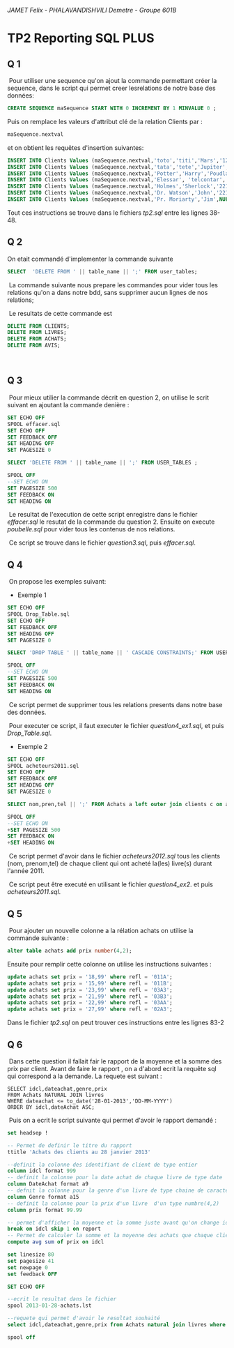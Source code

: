*JAMET Felix - PHALAVANDISHVILI Demetre - Groupe 601B*

# TP2 Reporting SQL PLUS

## Q 1

​	Pour utiliser une sequence qu'on ajout la commande permettant créer la sequence, dans le script qui permet creer lesrelations de notre base des données:

````sql
CREATE SEQUENCE maSequence START WITH 0 INCREMENT BY 1 MINVALUE 0 ;
````

Puis on remplace les valeurs d'attribut clé de la relation Clients par :

```sql
maSequence.nextval
```

et on obtient les requêtes d'insertion suivantes:

````sql
INSERT INTO Clients Values (maSequence.nextval,'toto','titi','Mars','123456789123');
INSERT INTO Clients Values (maSequence.nextval,'tata','tete','Jupiter','234567891231');
INSERT INTO Clients Values (maSequence.nextval,'Potter','Harry','Poudlard','345678912312');
INSERT INTO Clients Values (maSequence.nextval,'Elessar', 'telcontar', 'fennas druinin', '456789123123');
INSERT INTO Clients Values (maSequence.nextval,'Holmes','Sherlock','221b Baker str','567891231234');
INSERT INTO Clients Values (maSequence.nextval,'Dr. Watson','John','221b Baker str','678912312345');
INSERT INTO Clients Values (maSequence.nextval,'Pr. Moriarty','Jim',NULL,NULL);
````

Tout ces instructions se trouve dans le fichiers *tp2.sql* entre les lignes 38-48.

## Q 2

On etait commandé d'implementer la commande suivante 

````sql
SELECT  'DELETE FROM ' || table_name || ';' FROM user_tables;
````

​	La commande suivante nous prepare les commandes pour vider tous les relations qu'on a dans notre bdd, sans supprimer aucun lignes de nos relations; 

​	Le resultats de cette commande est 

````sql
DELETE FROM CLIENTS;
DELETE FROM LIVRES;
DELETE FROM ACHATS;
DELETE FROM AVIS;
````

​	

## Q 3

​	Pour mieux utilier la commande décrit en question 2, on utilise le scrit suivant en ajoutant la commande denière :

````sql
SET ECHO OFF
SPOOL effacer.sql
SET ECHO OFF
SET FEEDBACK OFF
SET HEADING OFF
SET PAGESIZE 0

SELECT 'DELETE FROM ' || table_name || ';' FROM USER_TABLES ;

SPOOL OFF
--SET ECHO ON
SET PAGESIZE 500
SET FEEDBACK ON
SET HEADING ON

````

​	Le resultat de l'execution de cette script enregistre dans le fichier *effacer.sql* le resutat de la commande du question 2. Ensuite on execute *poubelle.sql* pour vider tous les contenus de nos relations.

​	Ce script se trouve dans le fichier *question3.sql*, puis *effacer.sql*.

## Q 4

​	On propose les exemples suivant:

- Exemple 1

```sql
SET ECHO OFF
SPOOL Drop_Table.sql
SET ECHO OFF
SET FEEDBACK OFF
SET HEADING OFF
SET PAGESIZE 0

SELECT 'DROP TABLE ' || table_name || ' CASCADE CONSTRAINTS;' FROM USER_TABLES ;

SPOOL OFF
--SET ECHO ON
SET PAGESIZE 500
SET FEEDBACK ON
SET HEADING ON
```

​	Ce script permet de supprimer tous les relations  presents dans notre base des données.

​	Pour executer ce script, il faut executer le fichier *question4_ex1.sql*, et puis *Drop_Table.sql*.

- Exemple 2

```sql
SET ECHO OFF
SPOOL acheteurs2011.sql
SET ECHO OFF
SET FEEDBACK OFF
SET HEADING OFF
SET PAGESIZE 0

SELECT nom,pren,tel || ';' FROM Achats a left outer join clients c on a.idcl=c.idcl where a.dateachat >= to_date('01-01-2011','DD-MM-YYYY') and a.dateachat <= to_date('31-12-2011','DD-MM-YYYY')  group by nom,pren,tel;

SPOOL OFF
--SET ECHO ON
+SET PAGESIZE 500
SET FEEDBACK ON
+SET HEADING ON
```

​	Ce script permet d'avoir dans le fichier *acheteurs2012.sql* tous les clients (nom, prenom,tel) de chaque client qui ont acheté la(les) livre(s) durant l'année 2011.

​	Ce script peut être executé en utilisant le fichier *question4_ex2*. et puis *acheteurs2011.sql*.

## Q 5

​	Pour ajouter un nouvelle colonne a la rélation achats on utilise la commande suivante :

````sql
alter table achats add prix number(4,2);
````

Ensuite pour remplir cette colonne on utilise les instructions suivantes :

````sql
update achats set prix = '18,99' where refl = '011A';
update achats set prix = '15,99' where refl = '011B';
update achats set prix = '23,99' where refl = '03A3';
update achats set prix = '21,99' where refl = '03B3';
update achats set prix = '22,99' where refl = '03AA';
update achats set prix = '27,99' where refl = '02A3';
````

Dans le fichier *tp2.sql* on peut trouver ces instructions entre les lignes 83-2

## Q 6

​	Dans cette question il fallait fair le rapport de la moyenne et  la somme des prix par client. Avant de faire le rapport , on a d'abord ecrit la requête sql qui correspond a la demande. La requete est suivant :

```mysql
SELECT idcl,dateachat,genre,prix 
FROM Achats NATURAL JOIN livres 
WHERE dateachat <= to_date('28-01-2013','DD-MM-YYYY') 
ORDER BY idcl,dateAchat ASC;
```

​	Puis on a ecrit le script suivante qui permet d'avoir le rapport demandé :

```sql
set headsep !

-- Permet de definir le titre du rapport
ttitle 'Achats des clients au 28 janvier 2013'

--definit la colonne des identifiant de client de type entier
column idcl format 999
-- definit la colonne pour la date achat de chaque livre de type date
column DateAchat format a9
-- defnit la colonne pour la genre d'un livre de type chaine de caractère de longueur 15
column Genre format a15
-- definit la colonne pour la prix d'un livre  d'un type numbre(4,2)
column prix format 99.99

-- permet d'afficher la moyenne et la somme juste avant qu'on change idcl
break on idcl skip 1 on report
-- Permet de calculer la somme et la moyenne des achats que chaque client a réalisé
compute avg sum of prix on idcl

set linesize 80
set pagesize 41
set newpage 0
set feedback OFF

SET ECHO OFF

--ecrit le resultat dans le fichier
spool 2013-01-28-achats.lst

--requete qui permet d'avoir le resultat souhaité
select idcl,dateachat,genre,prix from Achats natural join livres where dateachat <= to_date('28-01-2013','DD-MM-YYYY') order by idcl,dateAchat asc;

spool off
```

